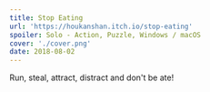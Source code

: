 ```yaml
---
title: Stop Eating
url: 'https://houkanshan.itch.io/stop-eating'
spoiler: Solo - Action, Puzzle, Windows / macOS
cover: './cover.png'
date: 2018-08-02
---
```


Run, steal, attract, distract and don't be ate!